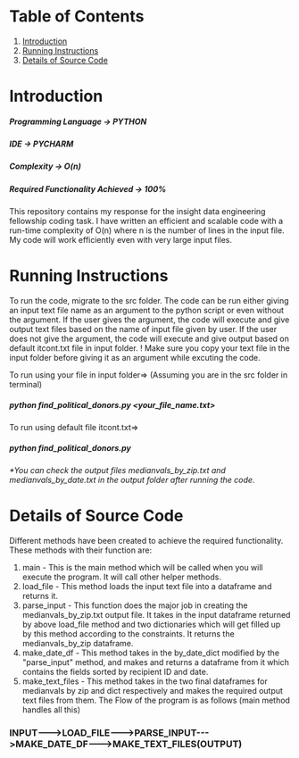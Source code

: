 # Table of Contents
1. [Introduction](README.md#introduction)
2. [Running Instructions](README.md#running-instructions)
3. [Details of Source Code](README.md#details-of-source-code)

# Introduction
##### Programming Language -> PYTHON
##### IDE -> PYCHARM
##### Complexity -> O(n)
##### Required Functionality Achieved -> 100%

This repository contains my response for the insight data engineering fellowship coding task. I have written an efficient and scalable code with a run-time complexity of O(n) where n is the number of lines in the input file. My code will work efficiently even with very large input files.

# Running Instructions
To run the code, migrate to the src folder. The code can be run either giving an input text file name as an argument to the python script or even without the argument.
If the user gives the argument, the code will execute and give output text files based on the name of input file given by user.
If the user does not give the argument, the code will execute and give output based on default itcont.txt file in input folder.
! Make sure you copy your text file in the input folder before giving it as an argument while excuting the code.

To run using your file in input folder=>
(Assuming you are in the src folder in terminal)
##### python find_political_donors.py <your_file_name.txt>

To run using default file itcont.txt=>
##### python find_political_donors.py

###### *You can check the output files medianvals_by_zip.txt and medianvals_by_date.txt in the output folder after running the code.

# Details of Source Code

Different methods have been created to achieve the required functionality. These methods with their function are:
1. main - This is the main method which will be called when you will execute the program. It will call other helper methods.
2. load_file - This method loads the input text file into a dataframe and returns it.
3. parse_input - This function does the major job in creating the medianvals_by_zip.txt output file. It takes in the input dataframe returned by above load_file method and two dictionaries which will get filled up by this method according to the constraints. It returns the medianvals_by_zip dataframe.
4. make_date_df - This method takes in the by_date_dict modified by the "parse_input" method, and makes and returns a dataframe from it which contains the fields sorted by recipient ID and date.
5. make_text_files - This method takes in the two final dataframes for medianvals by zip and dict respectively and makes the required output text files from them.
The Flow of the program is as follows (main method handles all this)
###                        INPUT--->LOAD_FILE--->PARSE_INPUT--->MAKE_DATE_DF--->MAKE_TEXT_FILES(OUTPUT)

